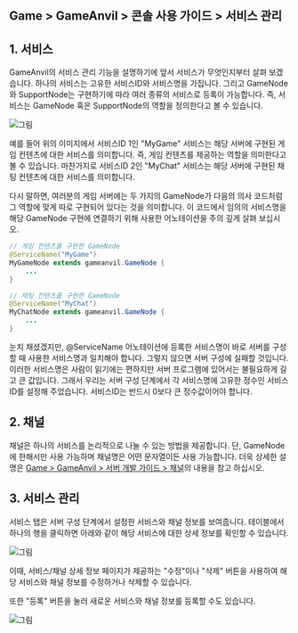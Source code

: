## Game > GameAnvil > 콘솔 사용 가이드 > 서비스 관리

## 1. 서비스

GameAnvil의 서비스 관리 기능을 설명하기에 앞서 서비스가 무엇인지부터 살펴 보겠습니다. 하나의 서비스는 고유한 서비스ID와 서비스명을 가집니다. 그리고 GameNode와 SupportNode는 구현하기에 따라 여러 종류의 서비스로 등록이 가능합니다. 즉, 서비스는 GameNode 혹은 SupportNode의 역할을 정의한다고 볼 수 있습니다.

![그림](https://static.toastoven.net/prod_gameanvil/images/console/service/list.png)

예를 들어 위의 이미지에서 서비스ID 1인 "MyGame" 서비스는 해당 서버에 구현된 게임 컨텐츠에 대한 서비스를 의미합니다. 즉, 게임 컨텐츠를 제공하는 역할을 의미한다고 볼 수 있습니다. 마찬가지로 서비스ID 2인 "MyChat" 서비스는 해당 서버에 구현된 채팅 컨텐츠에 대한 서비스를 의미합니다. 

다시 말하면, 여러분의 게임 서버에는 두 가지의 GameNode가 다음의 의사 코드처럼 그 역할에 맞게 따로 구현되어 있다는 것을 의미합니다. 이 코드에서 임의의 서비스명을 해당 GameNode 구현에 연결하기 위해 사용한 어노테이션을 주의 깊게 살펴 보십시오.

```java
// 게임 컨텐츠를 구현한 GameNode
@ServiceName("MyGame")
MyGameNode extends gameanvil.GameNode {
    ...
}

// 채팅 컨텐츠를 구현한 GameNode
@ServiceName("MyChat")
MyChatNode extends gameanvil.GameNode {
    ...
}
```

눈치 채셨겠지만, @ServiceName 어노테이션에 등록한 서비스명이 바로 서버를 구성할 때 사용한 서비스명과 일치해야 합니다. 그렇지 않으면 서버 구성에 실패할 것입니다. 이러한 서비스명은 사람이 읽기에는 편하지만 서버 프로그램에 있어서는 불필요하게 길고 큰 값입니다. 그래서 우리는 서버 구성 단계에서 각 서비스명에 고유한 정수인 서비스ID를 설정해 주었습니다. 서비스ID는 반드시 0보다 큰 정수값이어야 합니다.


## 2. 채널

채널은 하나의 서비스를 논리적으로 나눌 수 있는 방법을 제공합니다. 단, GameNode에 한해서만 사용 가능하며 채널명은 어떤 문자열이든 사용 가능합니다. 더욱 상세한 설명은 [Game > GameAnvil > 서버 개발 가이드 > 채널](../server-impl/server-impl-09-channel.md)의 내용을 참고 하십시오.


## 3. 서비스 관리

서비스 탭은 서버 구성 단계에서 설정한 서비스와 채널 정보를 보여줍니다. 테이블에서 하나의 행을 클릭하면 아래와 같이 해당 서비스에 대한 상세 정보를 확인할 수 있습니다.

![그림](https://static.toastoven.net/prod_gameanvil/images/console/service/detail.png)

이때, 서비스/채널 상세 정보 페이지가 제공하는 "수정"이나 "삭제" 버튼을 사용하여 해당 서비스와 채널 정보를 수정하거나 삭제할 수 있습니다.


또한 "등록" 버튼을 눌러 새로운 서비스와 채널 정보를 등록할 수도 있습니다.

![그림](https://static.toastoven.net/prod_gameanvil/images/console/service/new.png)

